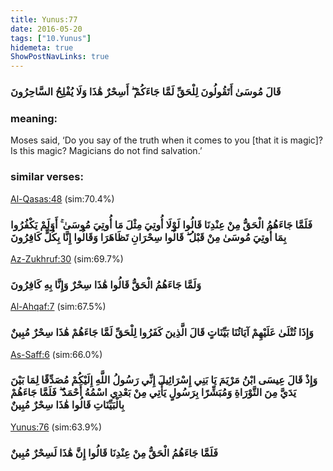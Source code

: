 ```yaml
---
title: Yunus:77
date: 2016-05-20
tags: ["10.Yunus"]
hidemeta: true 
ShowPostNavLinks: true 
---
```

### قَالَ مُوسَىٰ أَتَقُولُونَ لِلْحَقِّ لَمَّا جَاءَكُمْ ۖ أَسِحْرٌ هَٰذَا وَلَا يُفْلِحُ السَّاحِرُونَ
### meaning: 
Moses said, ‘Do you say of the truth when it comes to you [that it is magic]? Is this magic? Magicians do not find salvation.’
### similar verses: 

[Al-Qasas:48](/28/48) (sim:70.4%)

### فَلَمَّا جَاءَهُمُ الْحَقُّ مِنْ عِنْدِنَا قَالُوا لَوْلَا أُوتِيَ مِثْلَ مَا أُوتِيَ مُوسَىٰ ۚ أَوَلَمْ يَكْفُرُوا بِمَا أُوتِيَ مُوسَىٰ مِنْ قَبْلُ ۖ قَالُوا سِحْرَانِ تَظَاهَرَا وَقَالُوا إِنَّا بِكُلٍّ كَافِرُونَ

[Az-Zukhruf:30](/43/30) (sim:69.7%)

### وَلَمَّا جَاءَهُمُ الْحَقُّ قَالُوا هَٰذَا سِحْرٌ وَإِنَّا بِهِ كَافِرُونَ

[Al-Ahqaf:7](/46/7) (sim:67.5%)

### وَإِذَا تُتْلَىٰ عَلَيْهِمْ آيَاتُنَا بَيِّنَاتٍ قَالَ الَّذِينَ كَفَرُوا لِلْحَقِّ لَمَّا جَاءَهُمْ هَٰذَا سِحْرٌ مُبِينٌ

[As-Saff:6](/61/6) (sim:66.0%)

### وَإِذْ قَالَ عِيسَى ابْنُ مَرْيَمَ يَا بَنِي إِسْرَائِيلَ إِنِّي رَسُولُ اللَّهِ إِلَيْكُمْ مُصَدِّقًا لِمَا بَيْنَ يَدَيَّ مِنَ التَّوْرَاةِ وَمُبَشِّرًا بِرَسُولٍ يَأْتِي مِنْ بَعْدِي اسْمُهُ أَحْمَدُ ۖ فَلَمَّا جَاءَهُمْ بِالْبَيِّنَاتِ قَالُوا هَٰذَا سِحْرٌ مُبِينٌ

[Yunus:76](/10/76) (sim:63.9%)

### فَلَمَّا جَاءَهُمُ الْحَقُّ مِنْ عِنْدِنَا قَالُوا إِنَّ هَٰذَا لَسِحْرٌ مُبِينٌ

